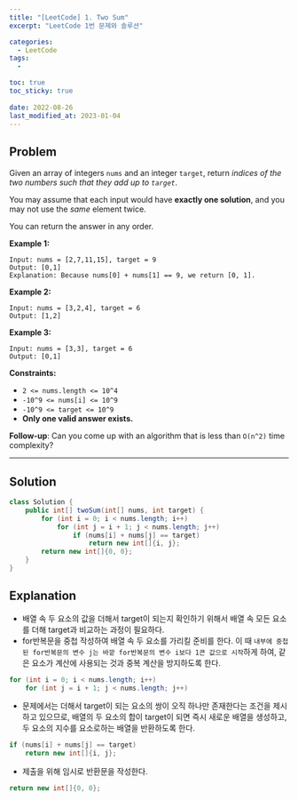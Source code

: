 ```yaml
---
title: "[LeetCode] 1. Two Sum"
excerpt: "LeetCode 1번 문제와 솔루션"

categories:
  - LeetCode
tags:
  - 

toc: true
toc_sticky: true
 
date: 2022-08-26
last_modified_at: 2023-01-04
---
```

## **Problem**
Given an array of integers `nums` and an integer `target`, return *indices of the two numbers such that they add up to `target`*.

You may assume that each input would have **exactly one solution**, and you may not use the *same* element twice.

You can return the answer in any order.

**Example 1:**
```
Input: nums = [2,7,11,15], target = 9
Output: [0,1]
Explanation: Because nums[0] + nums[1] == 9, we return [0, 1].
```
**Example 2:**
```
Input: nums = [3,2,4], target = 6
Output: [1,2]
```
**Example 3:**
```
Input: nums = [3,3], target = 6
Output: [0,1]
```
**Constraints:**
- `2 <= nums.length <= 10^4`
- `-10^9 <= nums[i] <= 10^9`
- `-10^9 <= target <= 10^9`
- **Only one valid answer exists.**

**Follow-up**: Can you come up with an algorithm that is less than `O(n^2)` time complexity?

---
## **Solution**
```java
class Solution {
    public int[] twoSum(int[] nums, int target) {
        for (int i = 0; i < nums.length; i++)
            for (int j = i + 1; j < nums.length; j++)
                if (nums[i] + nums[j] == target)
                    return new int[]{i, j};
        return new int[]{0, 0};
    }
}
```
## **Explanation**
- 배열 속 두 요소의 값을 더해서 target이 되는지 확인하기 위해서 배열 속 모든 요소를 더해 target과 비교하는 과정이 필요하다.
- for반복문을 중첩 작성하여 배열 속 두 요소를 가리킬 준비를 한다. 이 때 `내부에 중첩된 for반복문의 변수 j는 바깥 for반복문의 변수 i보다 1큰 값으로 시작`하게 하여, 같은 요소가 계산에 사용되는 것과 중복 계산을 방지하도록 한다.
```java
for (int i = 0; i < nums.length; i++)
    for (int j = i + 1; j < nums.length; j++)
```
- 문제에서는 더해서 target이 되는 요소의 쌍이 오직 하나만 존재한다는 조건을 제시하고 있으므로, 배열의 두 요소의 합이 target이 되면 즉시 새로운 배열을 생성하고, 두 요소의 지수를 요소로하는 배열을 반환하도록 한다.
```java
if (nums[i] + nums[j] == target)
    return new int[]{i, j};
```
- 제출을 위해 임시로 반환문을 작성한다.
```java
return new int[]{0, 0};
```